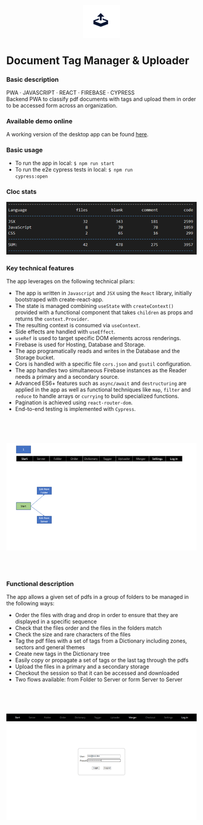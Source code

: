 <p align="center">
<img src="https://github.com/c1b3rt00lk1t/press-uploader-prototype/blob/demo/images/uploader.png?raw=true" width="20%" height="20%" >
</p>

# Document Tag Manager & Uploader

### Basic description

PWA · JAVASCRIPT · REACT · FIREBASE · CYPRESS  
Backend PWA to classify pdf documents with tags and upload them in order to be accessed form across an organization.

### Available demo online

A working version of the desktop app can be found <a href="https://press-uploader-demo.web.app/" target="_blank">here</a>.

### Basic usage

- To run the app in local: <code>$ npm run start</code>
- To run the e2e cypress tests in local: <code>$ npm run cypress:open</code>

### Cloc stats

![cloc stats](https://github.com/c1b3rt00lk1t/press-uploader-prototype/blob/demo/images/cloc_stats.png?raw=true)

### Key technical features

The app leverages on the following technical pilars:

- The app is written in <code>Javascript</code> and <code>JSX</code> using the <code>React</code> library, initially bootstraped with create-react-app.
- The state is managed combining <code>useState</code> with <code>createContext()</code> provided with a functional component that takes <code>children</code> as props and returns the <code>context.Provider</code>.
- The resulting context is consumed via <code>useContext</code>.
- Side effects are handled with <code>useEffect</code>.
- <code>useRef</code> is used to target specific DOM elements across renderings.
- Firebase is used for Hosting, Database and Storage.
- The app programatically reads and writes in the Database and the Storage bucket.
- Cors is handled with a specific file <code>cors.json</code> and <code>gsutil</code> configuration.
- The app handles two simultaneous Firebase instances as the Reader needs a primary and a secondary source.
- Advanced ES6+ features such as <code>async/await</code> and <code>destructuring</code> are applied in the app as well as functional techniques like <code>map</code>, <code>filter</code> and <code>reduce</code> to handle arrays or <code>currying</code> to build specialized functions.
- Pagination is achieved using <code>react-router-dom</code>.
- End-to-end testing is implemented with <code>Cypress</code>.

<br/><br/>
<br/><br/>
![app state flow](https://github.com/c1b3rt00lk1t/press-uploader-prototype/blob/demo/images/workflows.gif?raw=true)
<br/><br/>
<br/><br/>

### Functional description

The app allows a given set of pdfs in a group of folders to be managed in the following ways:

- Order the files with drag and drop in order to ensure that they are displayed in a specific sequence
- Check that the files order and the files in the folders match
- Check the size and rare characters of the files
- Tag the pdf files with a set of tags from a Dictionary including zones, sectors and general themes
- Create new tags in the Dictionary tree
- Easily copy or propagate a set of tags or the last tag through the pdfs
- Upload the files in a primary and a secondary storage
- Checkout the session so that it can be accessed and downloaded
- Two flows available: from Folder to Server or form Server to Server

<br/><br/>
<br/><br/>
![app functional flow](https://github.com/c1b3rt00lk1t/press-uploader-prototype/blob/demo/images/uploader_flow.gif?raw=true)
